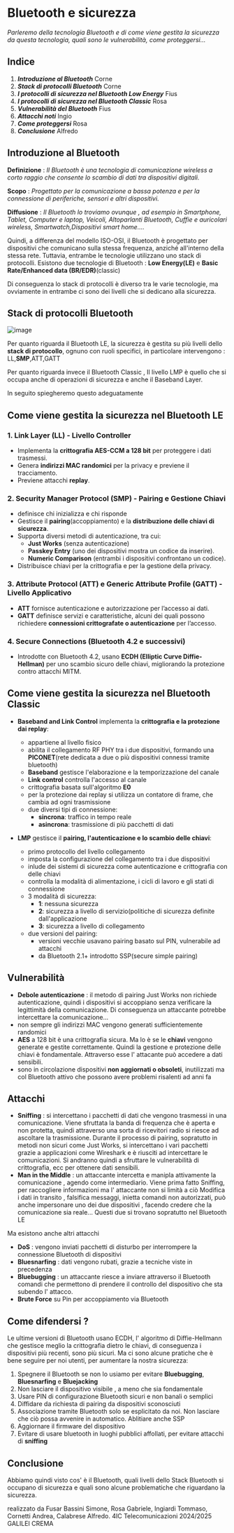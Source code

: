 # Bluetooth e sicurezza
*Parleremo della tecnologia Bluetooth e di come viene gestita la sicurezza da questa tecnologia, quali sono le vulnerabilità, come proteggersi...*

## Indice
1. __***Introduzione al Bluetooth***__  Corne
2. __***Stack di protocolli Bluetooth***__  Corne
3. __***I protocolli di sicurezza nel Bluetooth Low Energy***__  Fius
4. __***I protocolli di sicurezza nel Bluetooth Classic***__  Rosa  
5. __***Vulnerabilità del Bluetooth***__  Fius
6. __***Attacchi noti***__ Ingio
7. __***Come proteggersi***__  Rosa
9. __***Conclusione***__  Alfredo

## Introduzione al Bluetooth
__Definizione__ : *Il Bluetooth è  una tecnologia di comunicazione wireless a corto raggio che consente lo scambio di dati tra dispositivi digitali.*

__Scopo__ : *Progettato per la comunicazione a bassa potenza e per la connessione di periferiche, sensori e altri dispositivi.*

__Diffusione__ : *Il Bluetooth lo troviamo ovunque , ad esempio in Smartphone, Tablet, Computer e laptop, Veicoli, Altoparlanti Bluetooth, Cuffie e auricolari wireless, Smartwatch,Dispositivi smart home....* 

Quindi, a differenza del modello ISO-OSI, il Bluetooth è progettato per dispositivi che comunicano sulla stessa frequenza, anziché all'interno della stessa rete. Tuttavia, entrambe le tecnologie utilizzano uno stack di protocolli.
Esistono due tecnologie di Bluetooth :  **Low Energy(LE)**  e **Basic Rate/Enhanced data (BR/EDR)**(classic)

Di conseguenza lo stack di protocolli è diverso tra le varie tecnologie, ma ovviamente in entrambe ci sono dei livelli che si dedicano alla sicurezza.

## Stack di protocolli Bluetooth
![image](https://github.com/user-attachments/assets/b5f0969a-9729-41c5-b3ae-feb05593e09c)

Per quanto riguarda il Bluetooth LE,  la sicurezza è gestita su più livelli dello **stack di protocollo**, ognuno con ruoli specifici, in particolare intervengono : LL,**SMP**,ATT,GATT

Per quanto riguarda invece il Bluetooth Classic , Il livello LMP è quello che si occupa anche di operazioni di sicurezza e anche il Baseband Layer. 

In seguito spiegheremo questo adeguatamente

## Come viene gestita la sicurezza nel Bluetooth LE
### 1. Link Layer (LL) - Livello Controller  
- Implementa la **crittografia AES-CCM a 128 bit** per proteggere i dati trasmessi.  
- Genera **indirizzi MAC randomici** per la privacy e previene il tracciamento.  
- Previene attacchi **replay**.  

### 2. Security Manager Protocol (SMP) - Pairing e Gestione Chiavi  
- definisce chi inizializza e chi risponde
- Gestisce il **pairing**(accoppiamento) e la **distribuzione delle chiavi di sicurezza**.  
- Supporta diversi metodi di autenticazione, tra cui:  
  - **Just Works** (senza autenticazione)
  - **Passkey Entry** (uno dei dispositivi mostra un codice da inserire).  
  - **Numeric Comparison** (entrambi i dispositivi confrontano un codice).  
- Distribuisce chiavi  per la crittografia e  per la gestione della privacy.  

### 3. Attribute Protocol (ATT) e Generic Attribute Profile (GATT) - Livello Applicativo  
- **ATT** fornisce autenticazione e autorizzazione per l’accesso ai dati.  
- **GATT** definisce servizi e caratteristiche, alcuni dei quali possono richiedere **connessioni crittografate o autenticazione** per l’accesso.  

### 4. Secure Connections (Bluetooth 4.2 e successivi)  
- Introdotte con Bluetooth 4.2, usano **ECDH (Elliptic Curve Diffie-Hellman)** per uno scambio sicuro delle chiavi, migliorando la protezione contro attacchi MITM.  


## Come viene gestita la sicurezza nel Bluetooth Classic
- **Baseband and Link Control** implementa la **crittografia e la protezione dai replay**:
   - appartiene al livello fisico
   - abilita il collegamento RF PHY tra i due dispositivi, formando una **PICONET**(rete dedicata a due o più dispositivi connessi tramite bluetooth)
   - **Baseband** gestisce l'elaborazione e la temporizzazione del canale
   - **Link control** controlla l'accesso al canale
   - crittografia basata sull'algoritmo **E0**
   - per la protezione dai replay si utilizza un contatore di frame, che cambia ad ogni trasmissione
   - due diversi tipi di connessione:
      - **sincrona**: traffico in tempo reale
      - **asincrona**: trasmissione di più pacchetti di dati
    
- **LMP** gestisce il **pairing, l'autenticazione e lo scambio delle chiavi**:
  - primo protocollo del livello collegamento
  - imposta la configurazione del collegamento tra i due dispositivi
  - inlude dei sistemi di sicurezza come autenticazione e crittografia con delle chiavi
  - controlla la modalità di alimentazione, i cicli di lavoro e gli stati di connessione
  - 3 modalità di sicurezza:
     - **1**: nessuna sicurezza
     - **2**: sicurezza a livello di servizio(politiche di sicurezza definite dall'applicazione
     - **3**: sicurezza a livello di collegamento
  - due versioni del pairing:
     - versioni vecchie usavano pairing basato sul PIN, vulnerabile ad attacchi
     - da Bluetooth 2.1+ introdotto SSP(secure simple pairing)

## Vulnerabilità
- **Debole autenticazione** : il metodo di pairing Just Works non richiede autenticazione, quindi i dispositivi si accoppiano senza verificare la legittimità della comunicazione. Di conseguenza un attaccante potrebbe intercettare la comunicazione...
- non sempre gli indirizzi MAC vengono generati sufficientemente randomici
- **AES**  a 128 bit è una crittografia sicura. Ma lo è se le **chiavi** vengono generate e gestite correttamente. Quindi la gestione e protezione delle chiavi è fondamentale. Attraverso esse l' attacante può accedere a dati sensibili.
- sono in circolazione dispositivi **non aggiornati o obsoleti**, inutilizzati ma col Bluetooth attivo che possono avere problemi risalenti ad anni fa

## Attacchi
- **Sniffing** : si intercettano i pacchetti di dati che vengono trasmessi in una comunicazione.
  Viene sfruttata la banda di frequenza che è aperta e non protetta, quindi attraverso  una sorta di ricevitori radio si riesce ad ascoltare la trasmissione.
  Durante il processo di pairing, sopratutto in metodi non sicuri come Just Works, si intercettano  i vari pacchetti grazie a applicazioni come Wireshark e è riusciti ad intercettare le comunicazioni.
  Si andranno quindi a sfruttare le vulnerabilità di crittografia, ecc per ottenere dati sensibili.
- **Man in the Middle** : un attaccante intercetta e manipla attivamente la comunicazione , agendo come intermediario.
  Viene prima fatto Sniffing, per raccogliere informazioni ma l' attaccante non si limità a ciò
  Modifica i dati in transito , falsifica messaggi, inietta comandi non autorizzati, può anche impersonare uno dei due dispositivi , facendo credere che la comunicazione sia reale...
  Questi due si trovano sopratutto nel Bluetooth LE

Ma esistono anche altri attacchi
- **DoS** : vengono inviati pacchetti di disturbo per interrompere la connessione Bluetooth di dispositivi
- **Bluesnarfing** : dati vengono rubati, grazie a tecniche viste in precedenza
- **Bluebugging** : un attaccante riesce a inviare attraverso il Bluetooth comandi che permettono di prendere il controllo del dispositivo che sta subendo l' attacco.
- **Brute Force** su Pin per accoppiamento via Bluetooth

## Come difendersi ? 
Le ultime versioni di Bluetooth usano ECDH, l' algoritmo di Diffie-Hellmann che gestisce meglio la crittografia dietro le chiavi, di conseguenza i dispositivi più recenti, sono più sicuri.
Ma ci sono alcune pratiche che è bene seguire per noi utenti, per aumentare la nostra sicurezza:
1. Spegnere il Bluetooth se non lo usiamo per evitare **Bluebugging**, **Bluesnarfing** e **Bluejacking**
2. Non lasciare il dispositivo visibile , a meno che sia fondamentale
3. Usare PIN di configurazione Bluetooth sicuri e non banali o semplici
4. Diffidare da richiesta di pairing da dispositivi sconosciuti
5. Associazione tramite Bluetooth solo se esplicitato da noi. Non lasciare che ciò possa avvenire in automatico. Ablitiare anche SSP
6. Aggiornare il firmware del dispositivo
7. Evitare di usare bluetooth in luoghi pubblici affollati, per evitare attacchi di **sniffing**


## Conclusione 

Abbiamo quindi visto cos' è il Bluetooth, quali livelli dello Stack Bluetooth si occupano di sicurezza e quali sono alcune problematiche che riguardano la sicurezza.


realizzato da Fusar Bassini Simone, Rosa Gabriele, Ingiardi Tommaso, Cornetti Andrea, Calabrese Alfredo.
4IC Telecomunicazioni 2024/2025 GALILEI CREMA
